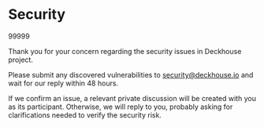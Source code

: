 # Security

99999

Thank you for your concern regarding the security issues in Deckhouse project.

Please submit any discovered vulnerabilities to security@deckhouse.io and wait for our reply within 48 hours.

If we confirm an issue, a relevant private discussion will be created with you as its participant. Otherwise, we will reply to you, probably asking for clarifications needed to verify the security risk.
